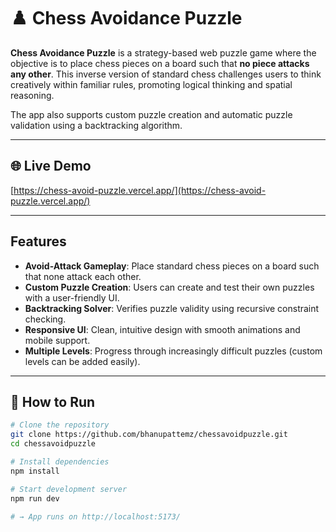 # ♟️ Chess Avoidance Puzzle

**Chess Avoidance Puzzle** is a strategy-based web puzzle game where the objective is to place chess pieces on a board such that **no piece attacks any other**. This inverse version of standard chess challenges users to think creatively within familiar rules, promoting logical thinking and spatial reasoning.

The app also supports custom puzzle creation and automatic puzzle validation using a backtracking algorithm.

---

## 🌐 Live Demo
[https://chess-avoid-puzzle.vercel.app/](https://chess-avoid-puzzle.vercel.app/)

---

## Features

- **Avoid-Attack Gameplay**: Place standard chess pieces on a board such that none attack each other.
- **Custom Puzzle Creation**: Users can create and test their own puzzles with a user-friendly UI.
-  **Backtracking Solver**: Verifies puzzle validity using recursive constraint checking.
- **Responsive UI**: Clean, intuitive design with smooth animations and mobile support.
- **Multiple Levels**: Progress through increasingly difficult puzzles (custom levels can be added easily).

---

## 🧪 How to Run

```bash
# Clone the repository
git clone https://github.com/bhanupattemz/chessavoidpuzzle.git
cd chessavoidpuzzle

# Install dependencies
npm install

# Start development server
npm run dev

# → App runs on http://localhost:5173/
